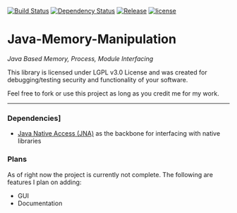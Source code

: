 [![Build Status](https://travis-ci.org/Jonatino/Java-Memory-Manipulation.svg?branch=master)](https://travis-ci.org/Jonatino/Java-Memory-Manipulation)
[![Dependency Status](https://www.versioneye.com/user/projects/578b0d13c3d40f004982a121/badge.svg?style=flat)](https://www.versioneye.com/user/projects/578b0d13c3d40f004982a121)
[![Release](https://jitpack.io/v/Jonatino/Java-Memory-Manipulation.svg)](https://jitpack.io/#Jonatino/Java-Memory-Manipulation)
[![license](https://img.shields.io/badge/license-LGPL%203.0-greenblue.svg)](https://github.com/Jonatino/Java-Memory-Manipulation/blob/master/LICENSE)

# Java-Memory-Manipulation
_Java Based Memory, Process, Module Interfacing_

This library is licensed under LGPL v3.0 License and was created for debugging/testing security and functionality of your software.

Feel free to fork or use this project as long as you credit me for my work.

---

### Dependencies]

- [Java Native Access (JNA)](https://github.com/java-native-access/jna) as the backbone for interfacing with native libraries

### Plans

As of right now the project is currently not complete. The following are features I plan on adding:
 - GUI
 - Documentation

